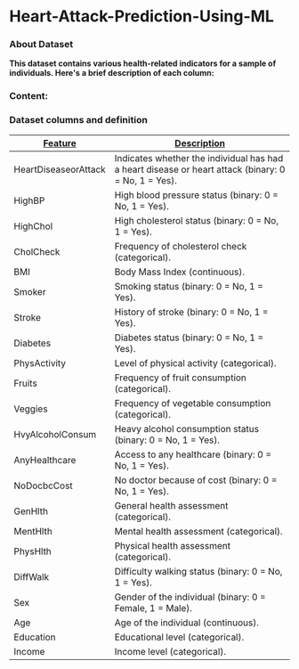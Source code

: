 # Heart-Attack-Prediction-Using-ML


### About Dataset
**This dataset contains various health-related indicators for a sample of individuals. Here's a brief description of each column:**

### Content:

<body>
    <h3>Dataset columns and definition</h3>
	<table>
		<thead>
			<tr>
                <th><u>Feature</u></th>
                <th><u>Description</u></th>
			</tr>
		</thead>
		<tbody>
			<tr>
				<td>HeartDiseaseorAttack</td>
				<td>Indicates whether the individual has had a heart disease or heart attack (binary: 0 = No, 1 = Yes).</td>
			</tr>
			<tr>
				<td>HighBP</td>
				<td>High blood pressure status (binary: 0 = No, 1 = Yes).</td>
			</tr>
			<tr>
				<td>HighChol</td>
				<td>High cholesterol status (binary: 0 = No, 1 = Yes).</td>
			</tr>
			<tr>
				<td>CholCheck</td>
				<td>Frequency of cholesterol check (categorical).</td>
			</tr>
			<tr>
				<td>BMI</td>
				<td>Body Mass Index (continuous).</td>
			</tr>
			<tr>
				<td>Smoker</td>
				<td> Smoking status (binary: 0 = No, 1 = Yes).</td>
			</tr>
			<tr>
				<td>Stroke</td>
				<td>History of stroke (binary: 0 = No, 1 = Yes).</td>
			</tr>
			<tr>
				<td>Diabetes</td>
				<td>Diabetes status (binary: 0 = No, 1 = Yes).</td>
			</tr>
			<tr>
				<td>PhysActivity</td>
				<td>Level of physical activity (categorical).</td>
			</tr>
			<tr>
				<td>Fruits</td>
				<td>Frequency of fruit consumption (categorical).</td>
			</tr>
			<tr>
				<td>Veggies</td>
				<td>Frequency of vegetable consumption (categorical).</td>
			</tr>
			<tr>
				<td>HvyAlcoholConsum</td>
				<td>Heavy alcohol consumption status (binary: 0 = No, 1 = Yes).</td>
			</tr>
			<tr>
				<td>AnyHealthcare</td>
				<td>Access to any healthcare (binary: 0 = No, 1 = Yes).</td>
			</tr>
			<tr>
				<td>NoDocbcCost</td>
				<td>No doctor because of cost (binary: 0 = No, 1 = Yes).</td>
			</tr>
            <tr>
				<td>GenHlth</td>
				<td>General health assessment (categorical).</td>
			</tr>
			<tr>
				<td>MentHlth</td>
				<td>Mental health assessment (categorical).</td>
			</tr>
			<tr>
				<td>PhysHlth</td>
				<td>Physical health assessment (categorical).</td>
			</tr>
            <tr>
				<td>DiffWalk</td>
				<td>Difficulty walking status (binary: 0 = No, 1 = Yes).</td>
			</tr>
			<tr>
				<td>Sex</td>
				<td>Gender of the individual (binary: 0 = Female, 1 = Male).</td>
			</tr>
			<tr>
				<td>Age</td>
				<td>Age of the individual (continuous).</td>
			</tr>
            <tr>
				<td>Education</td>
				<td>Educational level (categorical).</td>
			</tr>
			<tr>
				<td>Income</td>
				<td>Income level (categorical).</td>
			</tr>
        </tbody>
	</table>
</body>
